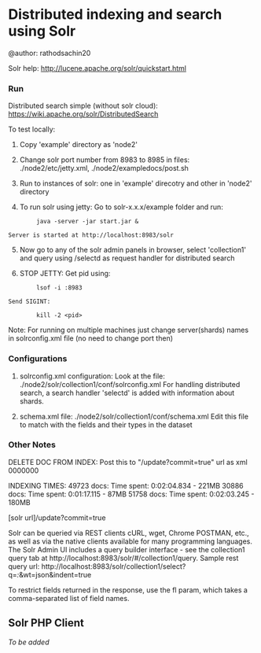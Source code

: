 Distributed indexing and search using Solr
==========================================
@author: rathodsachin20


Solr help: http://lucene.apache.org/solr/quickstart.html


### Run ###

Distributed search simple (without solr cloud): https://wiki.apache.org/solr/DistributedSearch

To test locally:
1. Copy 'example' directory as 'node2'

2. Change solr port number from 8983 to 8985 in files: ./node2/etc/jetty.xml, ./node2/exampledocs/post.sh

3. Run to instances of solr: one in 'example' direcotry and other in 'node2' directory

4. To run solr using jetty:
    Go to solr-x.x.x/example folder and run:
```
        java -server -jar start.jar &
```
    Server is started at http://localhost:8983/solr

5. Now go to any of the solr admin panels in browser, select 'collection1' and query using /selectd as request handler for distributed search

6. STOP JETTY:
    Get pid using:
```
        lsof -i :8983
```
    Send SIGINT:
```
        kill -2 <pid>
```

Note: For running on multiple machines just change server(shards) names in solrconfig.xml file (no need to change port then)

### Configurations ###

1. solrconfig.xml configuration:
    Look at the file: ./node2/solr/collection1/conf/solrconfig.xml
    For handling distributed search, a search handler 'selectd' is added with information about shards.

2. schema.xml file: ./node2/solr/collection1/conf/schema.xml
    Edit this file to match with the fields and their types in the dataset



### Other Notes ###


DELETE DOC FROM INDEX:
  Post this to "/update?commit=true" url as xml
  <delete><id>0000000</id></delete>

INDEXING TIMES:
  49723 docs: Time spent: 0:02:04.834  -  221MB
  30886 docs: Time spent: 0:01:17.115  -  87MB
  51758 docs: Time spent: 0:02:03.245  -  180MB


[solr url]/update?commit=true


Solr can be queried via REST clients cURL, wget, Chrome POSTMAN, etc., as well as via the native clients available for many programming languages. 
The Solr Admin UI includes a query builder interface - see the collection1 query tab at http://localhost:8983/solr/#/collection1/query.
Sample rest query url: http://localhost:8983/solr/collection1/select?q=*:*&wt=json&indent=true

To restrict fields returned in the response, use the fl param, which takes a comma-separated list of field names.


## Solr PHP Client ##

*To be added*

